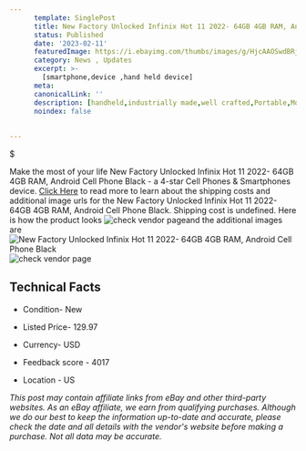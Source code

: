 ```yaml
---
      template: SinglePost
      title: New Factory Unlocked Infinix Hot 11 2022- 64GB 4GB RAM, Android Cell Phone Black
      status: Published
      date: '2023-02-11'
      featuredImage: https://i.ebayimg.com/thumbs/images/g/HjcAAOSwdBRjENme/s-l225.jpg
      category: News , Updates
      excerpt: >-
        [smartphone,device ,hand held device]
      meta:
      canonicalLink: ''
      description: [handheld,industrially made,well crafted,Portable,Mobile,Compact,Convenient,Lightweight,Maneuverable,Man-portable,Miniature,Carriable,Hand-held,Light,Holdable,Transportable,Mobile device,Pocket-sized,On-the-go,Wireless,Cordless,Compact size,Convenient size, smartphone,device ,hand held device]
      noindex: false
      
        
---
```

$

Make the most of your life New Factory Unlocked Infinix Hot 11 2022- 64GB 4GB RAM, Android Cell Phone Black - a 4-star Cell Phones & Smartphones device. [Click Here](https://www.ebay.com/itm/325527439230?hash=item4bcaf2877e%3Ag%3AHjcAAOSwdBRjENme&mkevt=1&mkcid=1&mkrid=711-53200-19255-0&campid=%253CePNCampaignId%253E&customid=%253CreferenceId%253E&toolid=10049) to read more to learn about the shipping costs and additional image urls for the New Factory Unlocked Infinix Hot 11 2022- 64GB 4GB RAM, Android Cell Phone Black. Shipping cost is undefined. Here is how the product looks ![check vendor page](https://i.ebayimg.com/thumbs/images/g/HjcAAOSwdBRjENme/s-l225.jpg)and the additional images are![New Factory Unlocked Infinix Hot 11 2022- 64GB 4GB RAM, Android Cell Phone Black](https://i.ebayimg.com/images/g/HjcAAOSwdBRjENme/s-l1600.jpg)![check vendor page](https://origin-galleryplus.ebayimg.com/ws/web/325527439230_2_0_1/225x225.jpg,https://origin-galleryplus.ebayimg.com/ws/web/325527439230_3_0_1/225x225.jpg,https://origin-galleryplus.ebayimg.com/ws/web/325527439230_4_0_1/225x225.jpg,https://origin-galleryplus.ebayimg.com/ws/web/325527439230_5_0_1/225x225.jpg,https://origin-galleryplus.ebayimg.com/ws/web/325527439230_6_0_1/225x225.jpg,https://origin-galleryplus.ebayimg.com/ws/web/325527439230_7_0_1/225x225.jpg,https://origin-galleryplus.ebayimg.com/ws/web/325527439230_8_0_1/225x225.jpg,https://origin-galleryplus.ebayimg.com/ws/web/325527439230_9_0_1/225x225.jpg)



 ## Technical Facts 



     
      

 - Condition- New 


      

 - Listed Price- 129.97 


      

 - Currency- USD 


      

 - Feedback score - 4017 


      

 - Location - US 


      
      

 *_This post may contain affiliate links from eBay and other third-party websites. As an eBay affiliate, we earn from qualifying purchases. Although we do our best to keep the information up-to-date and accurate, please check the date and all details with the vendor's website before making a purchase. Not all data may be accurate._*






